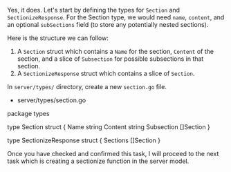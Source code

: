 Yes, it does. Let's start by defining the types for `Section` and `SectionizeResponse`. For the Section type, we would need `name`, `content`, and an optional `subSections` field (to store any potentially nested sections).

Here is the structure we can follow:

1. A `Section` struct which contains a `Name` for the section, `Content` of the section, and a slice of `Subsection` for possible subsections in that section.
2. A `SectionizeResponse` struct which contains a slice of `Section`.

In `server/types/` directory, create a new `section.go` file.

- server/types/section.go

<PlandexBlock lang="go">
package types

type Section struct {
	Name       string
	Content    string
	Subsection []Section
}

type SectionizeResponse struct {
	Sections []Section
}
</PlandexBlock>

Once you have checked and confirmed this task, I will proceed to the next task which is creating a sectionize function in the server model.
